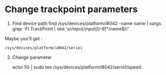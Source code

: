 # Change trackpoint parameters
1. Find device path
    find /sys/devices/platform/i8042 -name name | xargs grep -Fl TrackPoint | sed 's/\/input\/input[0-9]*\/name$//'
    
Maybe you'll get :  

    /sys/devices/platform/i8042/serio1  
    
2. Change parameter

    echo 50 | sudo tee /sys/devices/platform/i8042/serio1/speed  

